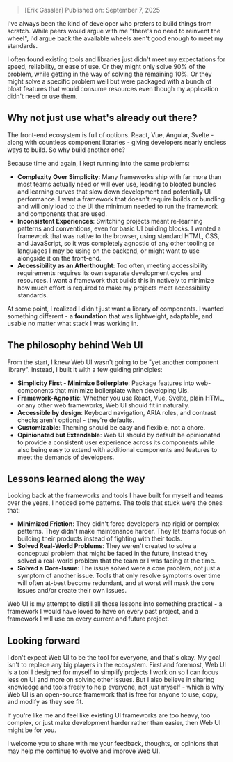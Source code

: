 <webui-data data-page-title="Why I Decided to Create My Own UI Framework" data-page-subtitle=""></webui-data>

> [Erik Gassler] Published on: September 7, 2025

<webui-page-segment elevation="10">
I've always been the kind of developer who prefers to build things from scratch. While peers would argue with me "there's no need to reinvent the wheel", I'd argue back the available wheels aren't good enough to meet my standards.

I often found existing tools and libraries just didn't meet my expectations for speed, reliability, or ease of use. Or they might only solve 90% of the problem, while getting in the way of solving the remaining 10%. Or they might solve a specific problem well but were packaged with a bunch of bloat features that would consume resources even though my application didn't need or use them.
</webui-page-segment>

## Why not just use what's already out there?

<webui-page-segment elevation="10">
The front-end ecosystem is full of options. React, Vue, Angular, Svelte - along with countless component libraries - giving developers nearly endless ways to build. So why build another one?

Because time and again, I kept running into the same problems:

- **Complexity Over Simplicity**: Many frameworks ship with far more than most teams actually need or will ever use, leading to bloated bundles and learning curves that slow down development and potentially UI performance. I want a framework that doesn't require builds or bundling and will only load to the UI the minimum needed to run the framework and components that are used.
- **Inconsistent Experiences**: Switching projects meant re-learning patterns and conventions, even for basic UI building blocks. I wanted a framework that was native to the browser, using standard HTML, CSS, and JavaScript, so it was completely agnostic of any other tooling or languages I may be using on the backend, or might want to use alongside it on the front-end.
- **Accessibility as an Afterthought**: Too often, meeting accessibility requirements requires its own separate development cycles and resources. I want a framework that builds this in natively to minimize how much effort is required to make my projects meet accessibility standards.

At some point, I realized I didn't just want a library of components. I wanted something different - a **foundation** that was lightweight, adaptable, and usable no matter what stack I was working in.
</webui-page-segment>

## The philosophy behind Web UI

<webui-page-segment elevation="10">
From the start, I knew Web UI wasn't going to be "yet another component library". Instead, I built it with a few guiding principles:

- **Simplicity First - Minimize Boilerplate**: Package features into web-components that minimize boilerplate when developing UIs.
- **Framework-Agnostic**: Whether you use React, Vue, Svelte, plain HTML, or any other web frameworks, Web UI should fit in naturally.
- **Accessible by design**: Keyboard navigation, ARIA roles, and contrast checks aren't optional - they're defaults.
- **Customizable**: Theming should be easy and flexible, not a chore.
- **Opinionated but Extendable**: Web UI should by default be opinionated to provide a consistent user experience across its components while also being easy to extend with additional components and features to meet the demands of developers.
</webui-page-segment>

## Lessons learned along the way

<webui-page-segment elevation="10">
Looking back at the frameworks and tools I have built for myself and teams over the years, I noticed some patterns. The tools that stuck were the ones that:

- **Minimized Friction**: They didn't force developers into rigid or complex patterns. They didn't make maintenance harder. They let teams focus on building their products instead of fighting with their tools.
- **Solved Real-World Problems**: They weren't created to solve a conceptual problem that might be faced in the future, instead they solved a real-world problem that the team or I was facing at the time.
- **Solved a Core-Issue**: The issue solved were a core problem, not just a symptom of another issue. Tools that only resolve symptoms over time will often at-best become redundant, and at worst will mask the core issues and/or create their own issues.

Web UI is my attempt to distill all those lessons into something practical - a framework I would have loved to have on every past project, and a framework I will use on every current and future project.
</webui-page-segment>

## Looking forward

<webui-page-segment elevation="10">
I don't expect Web UI to be the tool for everyone, and that's okay. My goal isn't to replace any big players in the ecosystem. First and foremost, Web UI is a tool I designed for myself to simplify projects I work on so I can focus less on UI and more on solving other issues. But I also believe in sharing knowledge and tools freely to help everyone, not just myself - which is why Web UI is an open-source framework that is free for anyone to use, copy, and modify as they see fit.

If you're like me and feel like existing UI frameworks are too heavy, too complex, or just make development harder rather than easier, then Web UI might be for you.
</webui-page-segment>

<webui-page-segment elevation="10">
I welcome you to share with me your <a data-click="feedback">feedback, thoughts, or opinions</a> that may help me continue to evolve and improve Web UI.
</webui-page-segment>
